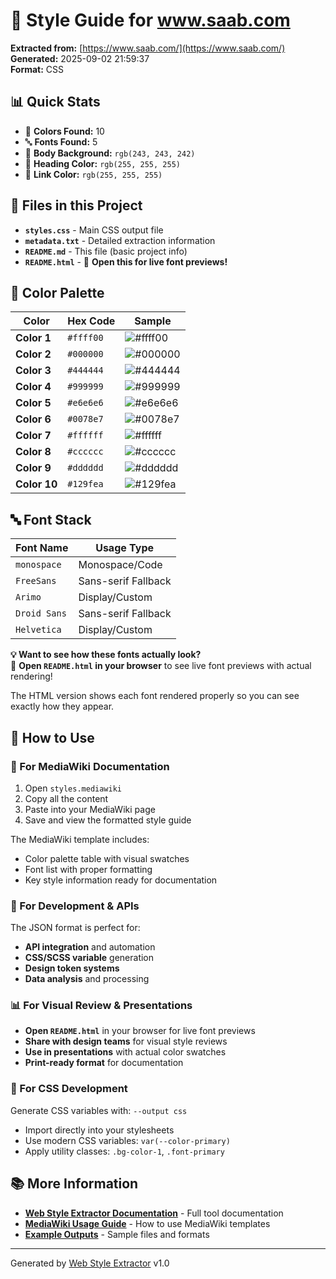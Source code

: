 # 🎨 Style Guide for www.saab.com

**Extracted from:** [https://www.saab.com/](https://www.saab.com/)  
**Generated:** 2025-09-02 21:59:37  
**Format:** CSS

## 📊 Quick Stats

- 🎨 **Colors Found:** 10
- 🔤 **Fonts Found:** 5
- 🎯 **Body Background:** `rgb(243, 243, 242)`
- 📝 **Heading Color:** `rgb(255, 255, 255)`
- 🔗 **Link Color:** `rgb(255, 255, 255)`

## 📁 Files in this Project

- **`styles.css`** - Main CSS output file
- **`metadata.txt`** - Detailed extraction information  
- **`README.md`** - This file (basic project info)
- **`README.html`** - 🌟 **Open this for live font previews!**

## 🎨 Color Palette

| Color | Hex Code | Sample |
|-------|----------|---------|
| **Color 1** | `#ffff00` | ![#ffff00](https://img.shields.io/badge/-ffff00-ffff00?style=flat-square) |
| **Color 2** | `#000000` | ![#000000](https://img.shields.io/badge/-000000-000000?style=flat-square) |
| **Color 3** | `#444444` | ![#444444](https://img.shields.io/badge/-444444-444444?style=flat-square) |
| **Color 4** | `#999999` | ![#999999](https://img.shields.io/badge/-999999-999999?style=flat-square) |
| **Color 5** | `#e6e6e6` | ![#e6e6e6](https://img.shields.io/badge/-e6e6e6-e6e6e6?style=flat-square) |
| **Color 6** | `#0078e7` | ![#0078e7](https://img.shields.io/badge/-0078e7-0078e7?style=flat-square) |
| **Color 7** | `#ffffff` | ![#ffffff](https://img.shields.io/badge/-ffffff-ffffff?style=flat-square) |
| **Color 8** | `#cccccc` | ![#cccccc](https://img.shields.io/badge/-cccccc-cccccc?style=flat-square) |
| **Color 9** | `#dddddd` | ![#dddddd](https://img.shields.io/badge/-dddddd-dddddd?style=flat-square) |
| **Color 10** | `#129fea` | ![#129fea](https://img.shields.io/badge/-129fea-129fea?style=flat-square) |

## 🔤 Font Stack

| Font Name | Usage Type |
|-----------|------------|
| `monospace` | Monospace/Code |
| `FreeSans` | Sans-serif Fallback |
| `Arimo` | Display/Custom |
| `Droid Sans` | Sans-serif Fallback |
| `Helvetica` | Display/Custom |

**💡 Want to see how these fonts actually look?**  
📄 **Open `README.html` in your browser** to see live font previews with actual rendering!

The HTML version shows each font rendered properly so you can see exactly how they appear.

## 🚀 How to Use

### 📝 For MediaWiki Documentation
1. Open `styles.mediawiki`
2. Copy all the content
3. Paste into your MediaWiki page
4. Save and view the formatted style guide

The MediaWiki template includes:
- Color palette table with visual swatches
- Font list with proper formatting  
- Key style information ready for documentation

### 💾 For Development & APIs
The JSON format is perfect for:
- **API integration** and automation
- **CSS/SCSS variable** generation  
- **Design token systems**
- **Data analysis** and processing

### 📊 For Visual Review & Presentations
- **Open `README.html`** in your browser for live font previews
- **Share with design teams** for visual style reviews
- **Use in presentations** with actual color swatches
- **Print-ready format** for documentation

### 🎨 For CSS Development
Generate CSS variables with: `--output css`
- Import directly into your stylesheets
- Use modern CSS variables: `var(--color-primary)`
- Apply utility classes: `.bg-color-1`, `.font-primary`

## 📚 More Information

- **[Web Style Extractor Documentation](../../../docs/README.md)** - Full tool documentation
- **[MediaWiki Usage Guide](../../../docs/mediawiki-usage.md)** - How to use MediaWiki templates
- **[Example Outputs](../../../docs/examples/)** - Sample files and formats

---

Generated by [Web Style Extractor](https://github.com/your-repo/style-extractor) v1.0
